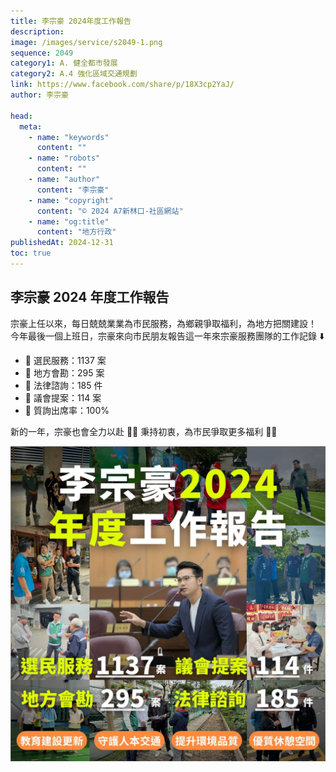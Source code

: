 ```yaml
---
title: 李宗豪 2024年度工作報告
description:
image: /images/service/s2049-1.png
sequence: 2049
category1: A. 健全都市發展
category2: A.4 強化區域交通規劃
link: https://www.facebook.com/share/p/18X3cp2YaJ/
author: 李宗豪

head:
  meta:
    - name: "keywords"
      content: ""
    - name: "robots"
      content: ""
    - name: "author"
      content: "李宗豪"
    - name: "copyright"
      content: "© 2024 A7新林口-社區網站"
    - name: "og:title"
      content: "地方行政"
publishedAt: 2024-12-31
toc: true
---
```


## 李宗豪 2024 年度工作報告

宗豪上任以來，每日兢兢業業為市民服務，為鄉親爭取福利，為地方把關建設！
今年最後一個上班日，宗豪來向市民朋友報告這一年來宗豪服務團隊的工作記錄 ⬇️

- 📌 選民服務：1137 案
- 📌 地方會勘：295 案
- 📌 法律諮詢：185 件
- 📌 議會提案：114 案
- 📌 質詢出席率：100%

新的一年，宗豪也會全力以赴 💪🏻
秉持初衷，為市民爭取更多福利 💪🏻

![s2049-1.png](/images/service/s2049-1.png)
